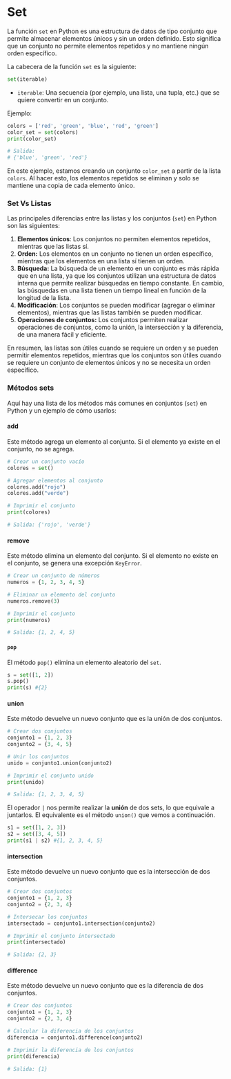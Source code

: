 # Set

La función `set` en Python es una estructura de datos de tipo conjunto que permite almacenar elementos únicos y sin un orden definido. Esto significa que un conjunto no permite elementos repetidos y no mantiene ningún orden específico.

La cabecera de la función `set` es la siguiente:

```python
set(iterable)
```

* `iterable`: Una secuencia (por ejemplo, una lista, una tupla, etc.) que se quiere convertir en un conjunto.

Ejemplo:

```python
colors = ['red', 'green', 'blue', 'red', 'green']
color_set = set(colors)
print(color_set)

# Salida:
# {'blue', 'green', 'red'}
```

En este ejemplo, estamos creando un conjunto `color_set` a partir de la lista `colors`. Al hacer esto, los elementos repetidos se eliminan y solo se mantiene una copia de cada elemento único.

### Set Vs Listas

Las principales diferencias entre las listas y los conjuntos (`set`) en Python son las siguientes:

1. **Elementos únicos**: Los conjuntos no permiten elementos repetidos, mientras que las listas sí.
2. **Orden:** Los elementos en un conjunto no tienen un orden específico, mientras que los elementos en una lista sí tienen un orden.
3. **Búsqueda:** La búsqueda de un elemento en un conjunto es más rápida que en una lista, ya que los conjuntos utilizan una estructura de datos interna que permite realizar búsquedas en tiempo constante. En cambio, las búsquedas en una lista tienen un tiempo lineal en función de la longitud de la lista.
4. **Modificación**: Los conjuntos se pueden modificar (agregar o eliminar elementos), mientras que las listas también se pueden modificar.
5. **Operaciones de conjuntos:** Los conjuntos permiten realizar operaciones de conjuntos, como la unión, la intersección y la diferencia, de una manera fácil y eficiente.

En resumen, las listas son útiles cuando se requiere un orden y se pueden permitir elementos repetidos, mientras que los conjuntos son útiles cuando se requiere un conjunto de elementos únicos y no se necesita un orden específico.

### Métodos sets <a href="#metodos-sets" id="metodos-sets"></a>

Aquí hay una lista de los métodos más comunes en conjuntos (`set`) en Python y un ejemplo de cómo usarlos:

#### add

Este método agrega un elemento al conjunto. Si el elemento ya existe en el conjunto, no se agrega.

```python
# Crear un conjunto vacío
colores = set()

# Agregar elementos al conjunto
colores.add("rojo")
colores.add("verde")

# Imprimir el conjunto
print(colores)

# Salida: {'rojo', 'verde'}
```

#### remove

Este método elimina un elemento del conjunto. Si el elemento no existe en el conjunto, se genera una excepción `KeyError`.

```python
# Crear un conjunto de números
numeros = {1, 2, 3, 4, 5}

# Eliminar un elemento del conjunto
numeros.remove(3)

# Imprimir el conjunto
print(numeros)

# Salida: {1, 2, 4, 5}
```

#### `pop` <a href="#spop" id="spop"></a>

El método `pop()` elimina un elemento aleatorio del `set`.

```python
s = set([1, 2])
s.pop()
print(s) #{2}
```

#### union

Este método devuelve un nuevo conjunto que es la unión de dos conjuntos.

```python
# Crear dos conjuntos
conjunto1 = {1, 2, 3}
conjunto2 = {3, 4, 5}

# Unir los conjuntos
unido = conjunto1.union(conjunto2)

# Imprimir el conjunto unido
print(unido)

# Salida: {1, 2, 3, 4, 5}
```

El operador `|` nos permite realizar la **unión** de dos sets, lo que equivale a juntarlos. El equivalente es el método `union()` que vemos a continuación.

```python
s1 = set([1, 2, 3])
s2 = set([3, 4, 5])
print(s1 | s2) #{1, 2, 3, 4, 5}
```

#### intersection

Este método devuelve un nuevo conjunto que es la intersección de dos conjuntos.

```python
# Crear dos conjuntos
conjunto1 = {1, 2, 3}
conjunto2 = {2, 3, 4}

# Intersecar los conjuntos
intersectado = conjunto1.intersection(conjunto2)

# Imprimir el conjunto intersectado
print(intersectado)

# Salida: {2, 3}
```

#### difference

Este método devuelve un nuevo conjunto que es la diferencia de dos conjuntos.

```python
# Crear dos conjuntos
conjunto1 = {1, 2, 3}
conjunto2 = {2, 3, 4}

# Calcular la diferencia de los conjuntos
diferencia = conjunto1.difference(conjunto2)

# Imprimir la diferencia de los conjuntos
print(diferencia)

# Salida: {1}
```
